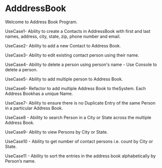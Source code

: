 # AdddressBook
Welcome to Address Book Program.

UseCase1-
Ability to create a Contacts in AddressBook with first and last names, address, city, state, zip, phone number and email.


UseCase2-
Ability to add a new Contact to Address Book.


UseCase3-
Ability to edit existing contact person using their name.

UseCase4-
Ability to delete a person using person's name - Use Console to delete a person.

UseCase5-
Ability to add multiple person to Address Book.

UseCase6-
Refactor to add multiple Address Book to theSystem. Each Address Bookhas a unique Name.

UseCase7-
Ability to ensure there is no Duplicate Entry of the same Person in a particular Address Book.

UseCase8 -
Ability to search Person in a City or State across the multiple Address Book.

UseCase9-
Ability to view Persons by City or State.

UseCase10 -
Ability to get number of contact persons i.e. count by City or State.

UseCase11 -
Ability to sort the entries in the address book alphabetically by Person’s name.
